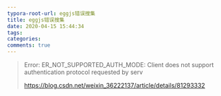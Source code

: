 ```yaml
---
typora-root-url: eggjs错误搜集
title: eggjs错误搜集
date: 2020-04-15 15:44:34
tags:
categories: 
comments: true
---
```




> Error: ER_NOT_SUPPORTED_AUTH_MODE: Client does not support authentication protocol requested by serv
>
> https://blog.csdn.net/weixin_36222137/article/details/81293332

<!--more-->